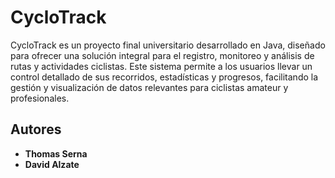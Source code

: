 # CycloTrack

CycloTrack es un proyecto final universitario desarrollado en Java, diseñado para ofrecer una solución integral para el registro, monitoreo y análisis de rutas y actividades ciclistas. Este sistema permite a los usuarios llevar un control detallado de sus recorridos, estadísticas y progresos, facilitando la gestión y visualización de datos relevantes para ciclistas amateur y profesionales.

## Autores

- **Thomas Serna**
- **David Alzate**
